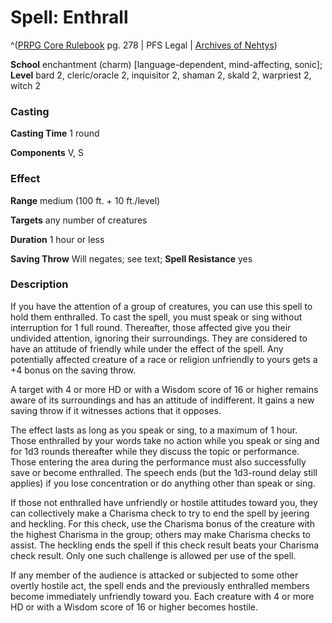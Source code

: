 # Spell: Enthrall

^([PRPG Core Rulebook][ss-enthrall] pg. 278 | PFS Legal | [Archives of Nehtys][sn-enthrall])

**School** enchantment (charm) [language-dependent, mind-affecting, sonic]; **Level** bard 2, cleric/oracle 2, inquisitor 2, shaman 2, skald 2, warpriest 2, witch 2

### Casting

**Casting Time** 1 round  

**Components** V, S

### Effect

**Range** medium (100 ft. + 10 ft./level)  

**Targets** any number of creatures  

**Duration** 1 hour or less  

**Saving Throw** Will negates; see text; **Spell Resistance** yes

### Description

If you have the attention of a group of creatures, you can use this spell to hold them enthralled. To cast the spell, you must speak or sing without interruption for 1 full round. Thereafter, those affected give you their undivided attention, ignoring their surroundings. They are considered to have an attitude of friendly while under the effect of the spell. Any potentially affected creature of a race or religion unfriendly to yours gets a +4 bonus on the saving throw.  

A target with 4 or more HD or with a Wisdom score of 16 or higher remains aware of its surroundings and has an attitude of indifferent. It gains a new saving throw if it witnesses actions that it opposes.  

The effect lasts as long as you speak or sing, to a maximum of 1 hour. Those enthralled by your words take no action while you speak or sing and for 1d3 rounds thereafter while they discuss the topic or performance. Those entering the area during the performance must also successfully save or become enthralled. The speech ends (but the 1d3-round delay still applies) if you lose concentration or do anything other than speak or sing.  

If those not enthralled have unfriendly or hostile attitudes toward you, they can collectively make a Charisma check to try to end the spell by jeering and heckling. For this check, use the Charisma bonus of the creature with the highest Charisma in the group; others may make Charisma checks to assist. The heckling ends the spell if this check result beats your Charisma check result. Only one such challenge is allowed per use of the spell.  

If any member of the audience is attacked or subjected to some other overtly hostile act, the spell ends and the previously enthralled members become immediately unfriendly toward you. Each creature with 4 or more HD or with a Wisdom score of 16 or higher becomes hostile.

[ss-enthrall]: http://paizo.com/pathfinderRPG/v57
[sn-enthrall]: http://www.archivesofnethys.com/SpellDisplay.aspx?ItemName=Enthrall